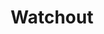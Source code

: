 ---
title: "Watchout"
desc: Multiplayer game with Node.js/Socket.io/D3. Dodgeball with a mouse.
ghLink: https://www.github.com/benjanes/imgwheel
cpLink: http://codepen.io/benjanes
mainLink: https://www.github.com/benjanes
---
